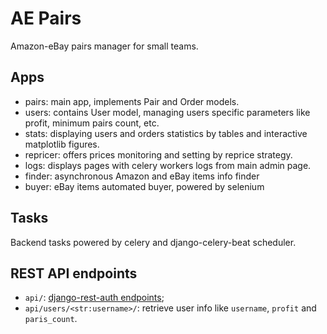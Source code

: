 # AE Pairs
Amazon-eBay pairs manager for small teams.

## Apps
* pairs: main app, implements Pair and Order models.
* users: contains User model, managing users specific parameters like profit, minimum pairs count, etc.
* stats: displaying users and orders statistics by tables and interactive matplotlib figures.
* repricer: offers prices monitoring and setting by reprice strategy.
* logs: displays pages with celery workers logs from main admin page.
* finder: asynchronous Amazon and eBay items info finder
* buyer: eBay items automated buyer, powered by selenium

## Tasks
Backend tasks powered by celery and django-celery-beat scheduler.

## REST API endpoints
* `api/`: [django-rest-auth endpoints](https://django-rest-auth.readthedocs.io/en/latest/api_endpoints.html);
* `api/users/<str:username>/`: retrieve user info like `username`, `profit` and `paris_count`.